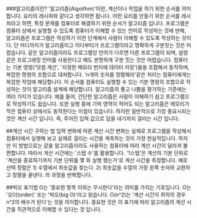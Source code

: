 ###알고리즘이란?
'알고리즘(Algoithm)'이란, 계산이나 작업을 하기 위한 순서를 의미합니다. 요리의 레시피와 같다고 생각하면 됩니다.
어떤 요리를 만들기 위한 순서를 레시피라고 하면, 특정 문제를 컴퓨터로 해결하기 위한 순서가 알고리즘 입니다.
프로그램은 컴퓨터 상에서 실행할 수 있도록 컴퓨터가 이해할 수 있는 언어로 작성하는 것에 반해, 알고리즘은 프로그램은 작성하기
이전 단계에서 사람이 이해할 수 있도록 작성하는 것이다. 단 어디까지가 알고리즘이고 어디부터가 프로그램이라고 명확하게 구분짓는
것은 어렵습니다. 같은 알고리즘이라도 프로그램잉 언어가 다르면 다른 프로그램이 되며, 설령 같은 프로그래밍 언어를 사용한다고
해도 분명하게 구분 짓는 것은 어렵습니다.
컴퓨터는 기본 명령('덧셈 계산', '지정한 메모리 번지에 데이터 저장')들을 조합해서 동작하며, 복잡한 명령의 조합으로 대처합니다.
'n개의 숫자를 정렬해라'같은 처리는 컴퓨터에게는 복잡한 작업에 해당합니다. 이 순서를 컴퓨터도 실행할 수 있는 기본 명령의
조합으로 작성하는 것이 알고리즘 설계에 해당합니다.
알고리즘의 좋고 나쁨을 평가하는 기준에는 여러 가지가 있습니다. 예를 들어, 간단한 알고리즘은 사람이 이해하기 쉽고 프로그램으로
작성하기도 쉽습니다. 또한 실행 중에 기억 영역이 적어도 되는 알고리즘은 메모리가 작은 컴퓨터 상에서도 동작한다는
이점이 있습니다. 하지만 일반적으로 가장 중요시되는 것은 계산 시간 입니다. 즉, 주어진 입력 값으로 답을 내기까지 걸리는 
시간 입니다.


##계산 시간 구하는 법
입력 변화에 따른 계산 시간 변화는 실제로 프로그램을 작성해서 컴퓨터에서 실행해 보고 실제로 걸리는 시간을 계측하는 것이
가장 현실적입니다. 하지만 이 방법으로는 같을 알고리즘이라도 사용하는 컴퓨터에 따라 계산 시간이 달라져 불편합니다. 
따라서 게산 시간에는 '스탭 수'를 활용합니다. '1스탭'은 계산의 기본 단위로 '계산을 종료하기까지 기본 단위를  몇 회 실행
했는가'로 계산 시간을 측정합니다.
예로 선택 정렬은 1) 수열에서 최솟값을 찾는다. 2) 최솟값을 수열의 가장 왼쪽 숫자와 교환하고 정렬을 끝낸다. 의 과정을 
반복합니다. 

##빅오 표기법
O는 '중요한 항목 이외는 무시한다'라는 의미를 가지는 기호입니다. O는 '오더(order)' 또는 '빅오(big O)'라고 읽습니다. 
O(n^2)는 '계산 시간이 최악의 경우 n^2의 배수가 된다'는 것을 의미합니다. 중요한 것은 이 표기에 따라 알고리즘의 계산 시간을 직관적으로
이해할 수 있다는 것 입니다. 